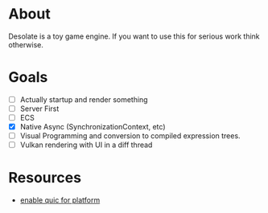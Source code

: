 # About

Desolate is a toy game engine. If you want to use this for serious work think otherwise.

# Goals

- [ ] Actually startup and render something
- [ ] Server First
- [ ] ECS
- [x] Native Async (SynchronizationContext, etc)
- [ ] Visual Programming and conversion to compiled expression trees.
- [ ] Vulkan rendering with UI in a diff thread

# Resources

- [enable quic for platform](https://learn.microsoft.com/en-us/dotnet/fundamentals/networking/quic/quic-overview#platform-dependencies)
